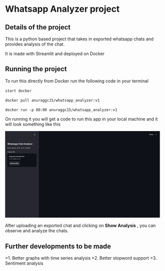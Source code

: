 <h1> Whatsapp Analyzer project</h1>

<h2> Details of the project </h2>
This is a python based project that takes in exported whatsapp chats and provides analysis of the chat.

It is made with Streamlit and deployed on Docker


<h2>Running the project</h2>
To run this directly from Docker run the following code in your terminal

`start docker`

`docker pull anuraggc15/whatsapp_analyzer:v1`

`docker run -p 80:80 anuraggc15/whatsapp_analyzer:v1`

On running it you will get a code to run this app in your local machine and it will look something like this

![Greeting Screen](img.png)

After uploading an exported chat and clicking on **Show Analysis** , you can observe and analyze the chats.

<h2>Further developments to be made</h2>
>1. Better graphs with time series analysis
>2. Better stopword support
>3. Sentiment analysis
